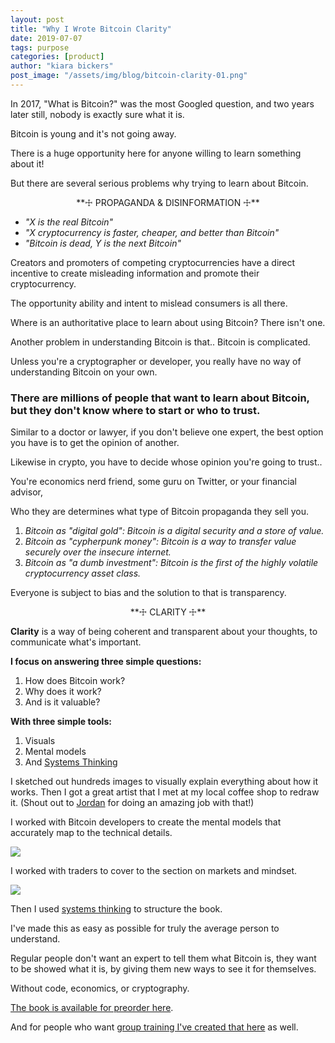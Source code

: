 ```yaml
---
layout: post
title: "Why I Wrote Bitcoin Clarity"
date: 2019-07-07
tags: purpose
categories: [product]
author: "kiara bickers"
post_image: "/assets/img/blog/bitcoin-clarity-01.png"
---
```


In 2017, "What is Bitcoin?" was the most Googled question, and two years later still, nobody is exactly sure what it is.

<script type="text/javascript" src="https://ssl.gstatic.com/trends_nrtr/1845_RC03/embed_loader.js"></script> <script type="text/javascript"> trends.embed.renderExploreWidget("TIMESERIES", {"comparisonItem":[{"keyword":"What is Bitcoin?","geo":"US","time":"today 5-y"}],"category":0,"property":""}, {"exploreQuery":"date=today%205-y&geo=US&q=What%20is%20Bitcoin%3F","guestPath":"https://trends.google.com:443/trends/embed/"}); </script>

Bitcoin is young and it's not going away.

There is a huge opportunity here for anyone willing to learn something about it!

But there are several serious problems why trying to learn about Bitcoin.

<center>**☩ PROPAGANDA & DISINFORMATION ☩**</center>

* *"X is the real Bitcoin"*
* *"X cryptocurrency is faster, cheaper, and better than Bitcoin"*
* *"Bitcoin is dead, Y is the next Bitcoin"*

Creators and promoters of competing cryptocurrencies have a direct incentive to create misleading information and promote their cryptocurrency.

The opportunity ability and intent to mislead consumers is all there.

Where is an authoritative place to learn about using Bitcoin? There isn't one.

Another problem in understanding Bitcoin is that.. Bitcoin is complicated.

Unless you're a cryptographer or developer, you really have no way of understanding Bitcoin on your own.

### There are millions of people that want to learn about Bitcoin, but they don't know where to start or who to trust.

Similar to a doctor or lawyer, if you don't believe one expert, the best option you have is to get the opinion of another.

Likewise in crypto, you have to decide whose opinion you're going to trust..

You're economics nerd friend, some guru on Twitter, or your financial advisor,

Who they are determines what type of Bitcoin propaganda they sell you.

1. *Bitcoin as "digital gold": Bitcoin is a digital security and a store of value.*
2. *Bitcoin as "cypherpunk money": Bitcoin is a way to transfer value securely over the insecure internet.*
3. *Bitcoin as "a dumb investment": Bitcoin is the first of the highly volatile cryptocurrency asset class.*

Everyone is subject to bias and the solution to that is transparency.

<center>**☩ CLARITY ☩**</center>

**Clarity** is a way of being coherent and transparent about your thoughts, to communicate what's important.

**I focus on answering three simple questions:**
1. How does Bitcoin work?
2. Why does it work?
3. And is it valuable?

**With three simple tools:**
1. Visuals
2. Mental models
3. And <a href="/blog/the-art-of-problem-solving-by-russell-ackoff/">Systems Thinking</a>

I sketched out hundreds images to visually explain everything about how it works. Then I got a great artist that I met at my local coffee shop to redraw it. (Shout out to [Jordan](https://www.instagram.com/jordan.wesolek/) for doing an amazing job with that!)

I worked with Bitcoin developers to create the mental models that accurately map to the technical details.

<img src="/images/bitcoin-clarity-mining-02.png"/>

I worked with traders to cover to the section on markets and mindset.

<img src="/images/bitcoin-clarity-markets-03.png"/>

Then I used <a href="/blog/the-art-of-problem-solving-by-russell-ackoff/">systems thinking</a> to structure the book.

I've made this as easy as possible for truly the average person to understand.

Regular people don't want an expert to tell them what Bitcoin is, they want to be showed what it is, by giving them new ways to see it for themselves.

Without code, economics, or cryptography.

[The book is available for preorder here](https://getbitcoinclarity.sale/product/book/).

And for people who want [group training I've created that here](https://www.getbitcoinclarity.com) as well.
